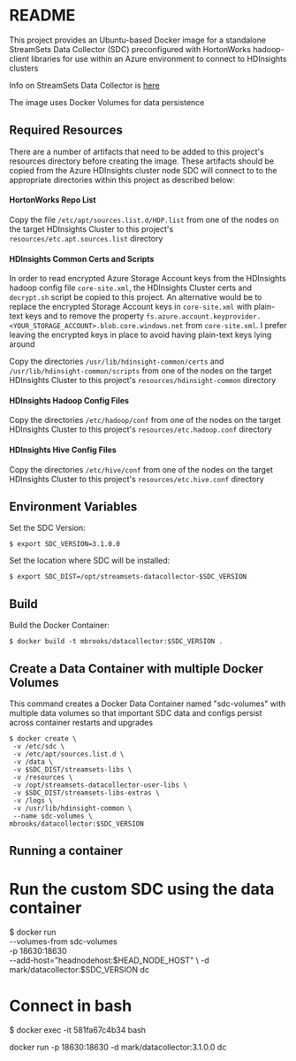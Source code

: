 # README

This project provides an Ubuntu-based Docker image for a standalone StreamSets Data 
Collector (SDC) preconfigured with  HortonWorks hadoop-client libraries for use within 
an Azure environment to connect to HDInsights clusters

Info on StreamSets Data Collector is [here](https://streamsets.com/products/sdc)

The image uses Docker Volumes for data persistence

## Required Resources

There are a number of artifacts that need to be added to this project's resources
directory before creating the image.  These artifacts should be copied from the
Azure HDInsights cluster node SDC will connect to to the appropriate directories
within this project as described below:

#### HortonWorks Repo List

Copy the file `/etc/apt/sources.list.d/HDP.list` from one of the nodes on the target 
HDInsights Cluster to this project's `resources/etc.apt.sources.list` directory

#### HDInsights Common Certs and Scripts

In order to read encrypted Azure Storage Account keys from the HDInsights hadoop
config file `core-site.xml`, the HDInsights Cluster certs and `decrypt.sh` script be 
copied to this project.  An alternative would be to replace the encrypted Storage 
Account keys in `core-site.xml` with plain-text keys and to remove the property
`fs.azure.account.keyprovider.<YOUR_STORAGE_ACCOUNT>.blob.core.windows.net` from 
`core-site.xml`.   I prefer leaving the encrypted keys in place to avoid having 
plain-text keys lying around

Copy the directories `/usr/lib/hdinsight-common/certs` and 
`/usr/lib/hdinsight-common/scripts` from one of the nodes on the target HDInsights 
Cluster to this project's `resources/hdinsight-common` directory

#### HDInsights Hadoop Config Files

Copy the directories `/etc/hadoop/conf` from one of the nodes on the target 
HDInsights Cluster to this project's `resources/etc.hadoop.conf` directory

#### HDInsights Hive Config Files

Copy the directories `/etc/hive/conf` from one of the nodes on the target HDInsights 
Cluster to this project's `resources/etc.hive.conf` directory


## Environment Variables

Set the SDC Version:

	$ export SDC_VERSION=3.1.0.0

Set the location where SDC will be installed:

	$ export SDC_DIST=/opt/streamsets-datacollector-$SDC_VERSION



## Build

Build the Docker Container:

	$ docker build -t mbrooks/datacollector:$SDC_VERSION .


## Create a Data Container with multiple Docker Volumes 

This command creates a Docker Data Container named "sdc-volumes" 
with multiple data volumes so that important SDC data and configs 
persist across container restarts and upgrades

	$ docker create \
	 -v /etc/sdc \
	 -v /etc/apt/sources.list.d \
	 -v /data \
	 -v $SDC_DIST/streamsets-libs \
	 -v /resources \
	 -v /opt/streamsets-datacollector-user-libs \
	 -v $SDC_DIST/streamsets-libs-extras \
	 -v /logs \
	 -v /usr/lib/hdinsight-common \
	 --name sdc-volumes \
	mbrooks/datacollector:$SDC_VERSION



## Running a container
# Run the custom SDC using the data container
$ docker run \
 --volumes-from sdc-volumes \
 -p 18630:18630  \
 --add-host="headnodehost:$HEAD_NODE_HOST" \
 -d mark/datacollector:$SDC_VERSION dc 
 
 
 
# Connect in bash 
$ docker exec -it 581fa67c4b34 bash

docker run  -p 18630:18630 -d mark/datacollector:3.1.0.0 dc 

